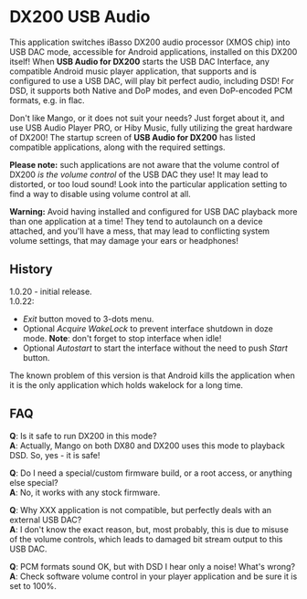 # DX200 USB Audio
This application switches iBasso DX200 audio processor (XMOS chip) into USB DAC mode, accessible for Android applications, installed on this DX200 itself! When **USB Audio for DX200** starts the USB DAC Interface, any compatible Android music player application, that supports and is configured to use a USB DAC, will play bit perfect audio, including DSD! For DSD, it supports both Native and DoP modes, and even DoP-encoded PCM formats, e.g. in flac.

Don't like Mango, or it does not suit your needs? Just forget about it, and use USB Audio Player PRO, or Hiby Music, fully utilizing the great hardware of DX200! The startup screen of **USB Audio for DX200** has listed compatible applications, along with the required settings.

**Please note:** such applications are not aware that the volume control of DX200 _is the volume control_ of the USB DAC they use! It may lead to distorted, or too loud sound! Look into the particular application setting to find a way to disable using volume control at all.

**Warning:** Avoid having installed and configured for USB DAC playback more than one application at a time! They tend to autolaunch on a device attached, and you'll have a mess, that may lead to conflicting system volume settings, that may damage your ears or headphones!

## History
1.0.20 - initial release.<br />
1.0.22:
* _Exit_ button moved to 3-dots menu.
* Optional _Acquire WakeLock_ to prevent interface shutdown in doze mode. **Note**: don't forget to stop interface when idle!
* Optional _Autostart_ to start the interface without the need to push _Start_ button.

The known problem of this version is that Android kills the application when it is the only application which holds wakelock for a long time.

## FAQ
**Q**: Is it safe to run DX200 in this mode?<br />
**A**: Actually, Mango on both DX80 and DX200 uses this mode to playback DSD. So, yes - it is safe!

**Q**: Do I need a special/custom firmware build, or a root access, or anything else special?<br />
**A**: No, it works with any stock firmware.

**Q**: Why XXX application is not compatible, but perfectly deals with an external USB DAC?<br />
**A**: I don't know the exact reason, but, most probably, this is due to misuse of the volume controls, which leads to damaged bit stream output to this USB DAC.

**Q**: PCM formats sound OK, but with DSD I hear only a noise! What's wrong?<br />
**A**: Check software volume control in your player application and be sure it is set to 100%.
